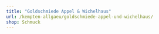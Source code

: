 ```yaml
---
title: "Goldschmiede Appel & Wichelhaus"
url: /kempten-allgaeu/goldschmiede-appel-und-wichelhaus/
shop: Schmuck
---
```

